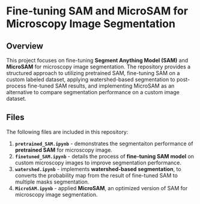 # Fine-tuning SAM and MicroSAM for Microscopy Image Segmentation

## Overview
This project focuses on fine-tuning **Segment Anything Model (SAM)** and **MicroSAM** for microscopy image segmentation. The repository provides a structured approach to utilizing pretrained SAM, fine-tuning SAM on a custom labeled dataset, applying watershed-based segmentation to post-process fine-tuned SAM results, and implementing MicroSAM as an alternative to compare segmentation performance on a custom image dataset.

## Files
The following files are included in this repository:

1. **`pretrained_SAM.ipynb`** - demonstrates the segmentaiton performance of **pretrained SAM** for microscopy image. 
2. **`finetuned_SAM.ipynb`** - details the process of **fine-tuning SAM model** on custom microscopy images to improve segmentation performance.
3. **`watershed.ipynb`** - implements **watershed-based segmentation**, to converts the probability map from the result of fine-tuned SAM to multiple masks segmentation.
4. **`MicroSAM.ipynb`** - applied **MicroSAM**, an optimized version of SAM for microscopy image segmentation.

